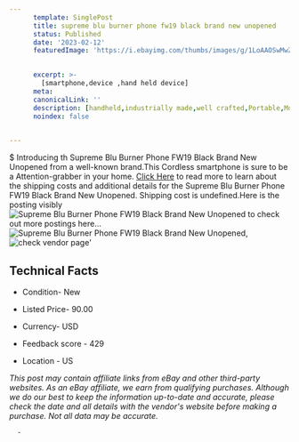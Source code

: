 ```yaml
---
      template: SinglePost
      title: supreme blu burner phone fw19 black brand new unopened
      status: Published
      date: '2023-02-12'
      featuredImage: 'https://i.ebayimg.com/thumbs/images/g/1LoAAOSwMwZj0a7p/s-l225.jpg'
       

      excerpt: >-
        [smartphone,device ,hand held device]
      meta:
      canonicalLink: ''
      description: [handheld,industrially made,well crafted,Portable,Mobile,Compact,Convenient,Lightweight,Maneuverable,Man-portable,Miniature,Carriable,Hand-held,Light,Holdable,Transportable,Mobile device,Pocket-sized,On-the-go,Wireless,Cordless,Compact size,Convenient size, smartphone,device ,hand held device]
      noindex: false
      

---
```

$
      Introducing th Supreme Blu Burner Phone FW19 Black Brand New Unopened from a well-known brand.This Cordless smartphone is sure to be a Attention-grabber in your home. [Click Here](https://www.ebay.com/itm/144916656001?hash=item21bdb4af81%3Ag%3A1LoAAOSwMwZj0a7p&mkevt=1&mkcid=1&mkrid=711-53200-19255-0&campid=%253CePNCampaignId%253E&customid=%253CreferenceId%253E&toolid=10049) to read more to learn about the shipping costs and additional details for the Supreme Blu Burner Phone FW19 Black Brand New Unopened. Shipping cost is undefined.Here is the posting visibly ![Supreme Blu Burner Phone FW19 Black Brand New Unopened](https://i.ebayimg.com/thumbs/images/g/1LoAAOSwMwZj0a7p/s-l225.jpg) to check out more postings here... ![Supreme Blu Burner Phone FW19 Black Brand New Unopened](https://i.ebayimg.com/images/g/1LoAAOSwMwZj0a7p/s-l1600.jpg), ![check vendor page](https://origin-galleryplus.ebayimg.com/ws/web/144916656001_2_0_1/225x225.jpg,https://origin-galleryplus.ebayimg.com/ws/web/144916656001_3_0_1/225x225.jpg)'

      

 ## Technical Facts 



     
      

 - Condition- New 


      

 - Listed Price- 90.00 


      

 - Currency- USD 


      

 - Feedback score - 429 


      

 - Location - US 


      
      

 *_This post may contain affiliate links from eBay and other third-party websites. As an eBay affiliate, we earn from qualifying purchases. Although we do our best to keep the information up-to-date and accurate, please check the date and all details with the vendor's website before making a purchase. Not all data may be accurate._*




      -
